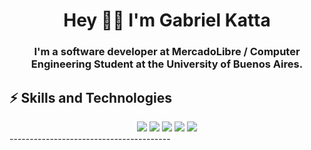 <h1 align="center"> Hey ✌🏻 I'm Gabriel Katta </h1>
<h3 align="center">I'm a software developer at MercadoLibre / Computer Engineering Student at the University of Buenos Aires.</h3>

⚡️ Skills and Technologies
----------------------------------------
<div align="center">
<img src = "https://img.shields.io/badge/Python-3776AB?style=for-the-badge&logo=python&logoColor=white"/>
<img src = "https://img.shields.io/badge/C-00599C?style=for-the-badge&logo=c&logoColor=white" />
<img src = "https://img.shields.io/badge/Java-ED8B00?style=for-the-badge&logo=java&logoColor=white"/>
<img src = "https://img.shields.io/badge/Spring-6DB33F?style=for-the-badge&logo=spring&logoColor=white" />
<img src = "https://img.shields.io/badge/SmallTalk-OOP-yellow"/>
</div>
----------------------------------------



